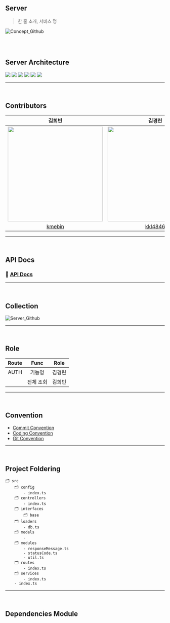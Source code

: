 ## Server

> 한 줄 소개, 서비스 명

![Concept_Github](이미지)


<br/><br/>

## Server Architecture
<img src="https://img.shields.io/badge/TypeScript-2d79c7?style=flat-square&logo=TypeScript&logoColor=white"/> <img src="https://img.shields.io/badge/Node.js-339933?style=flat-square&logo=Node.js&logoColor=white"/> <img src="https://img.shields.io/badge/Express-000000?style=flat-square&logo=Express&logoColor=white"/> <img src="https://img.shields.io/badge/MongoDB-47A248?style=flat-square&logo=MongoDB&logoColor=white"/> <img src="https://img.shields.io/badge/Mongoose-47A248?style=flat-square&logo=MongoDB&logoColor=white"/>
 <img src="https://img.shields.io/badge/AWS-232F3E?style=flat-square&logo=AmazonAWS&logoColor=white"/> 
 
 <hr>
<br/>

## Contributors
|                             김희빈                             |                            김경린                           |
| :----------------------------------------------------------: | :----------------------------------------------------------: |
| <img src="https://user-images.githubusercontent.com/72112845/169653355-aa73030a-0213-4e85-af10-53c5cde7b8d7.PNG" width="300"/> | <img src="https://user-images.githubusercontent.com/72112845/169653384-0c089e81-a7b3-4d75-adfe-a551164190d9.png" width="300"/>  |
|              [kmebin](https://github.com/kmebin)               |             [kkl4846](https://github.com/kkl4846)              |

<hr>
<br/>

## API Docs

### 🔗 [API Docs](https://coordinated-vein-c40.notion.site/API-Docs-900615de4e8549918626778667fb2416)

<hr>
<br/>

## Collection

![Server_Github](이미지)

<hr>
</br>


## Role

|  Route  |        Func        |  Role  |
| :-----: | :----------------: | :----: |
|  AUTH   |  기능명  | 김경린 |
|       |     전체 조회      |  김희빈  |



<hr>
</br>


## Convention

- [Commit Convention](https://coordinated-vein-c40.notion.site/Commit-Convention-4079223cc20a46d3bab05195d590665a)
- [Coding Convention](https://coordinated-vein-c40.notion.site/Code-Convention-58abe59721a94edcbf76df42e079c268)
- [Git Convention](https://coordinated-vein-c40.notion.site/Git-Convention-ddcff530a2394ebca57d93e7a243dbe8)



<hr>
</br>


## Project Foldering
```
🗂 src
    🗂 config
        - index.ts
    🗂 controllers
        - index.ts
    🗂 interfaces
        🗂 base
    🗂 loaders
        - db.ts
    🗂 models
        - 
    🗂 modules
        - responseMessage.ts
        - statusCode.ts
        - util.ts
    🗂 routes
        - index.ts
    🗂 services
        - index.ts
    - index.ts
```

  
<hr>

</br>

## Dependencies Module

```json

```
